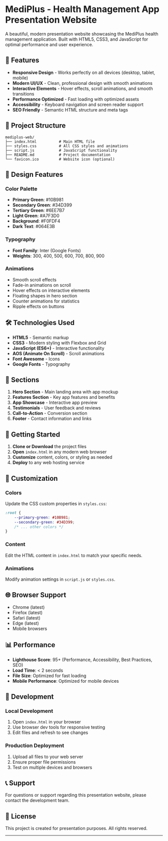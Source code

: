 # MediPlus - Health Management App Presentation Website

A beautiful, modern presentation website showcasing the MediPlus health management application. Built with HTML5, CSS3, and JavaScript for optimal performance and user experience.

## 🚀 Features

- **Responsive Design** - Works perfectly on all devices (desktop, tablet, mobile)
- **Modern UI/UX** - Clean, professional design with smooth animations
- **Interactive Elements** - Hover effects, scroll animations, and smooth transitions
- **Performance Optimized** - Fast loading with optimized assets
- **Accessibility** - Keyboard navigation and screen reader support
- **SEO Friendly** - Semantic HTML structure and meta tags

## 📁 Project Structure

```
mediplus-web/
├── index.html          # Main HTML file
├── styles.css          # All CSS styles and animations
├── script.js           # JavaScript functionality
├── README.md           # Project documentation
└── favicon.ico         # Website icon (optional)
```

## 🎨 Design Features

### Color Palette
- **Primary Green**: #10B981
- **Secondary Green**: #34D399
- **Tertiary Green**: #6EE7B7
- **Light Green**: #A7F3D0
- **Background**: #F0FDF4
- **Dark Text**: #064E3B

### Typography
- **Font Family**: Inter (Google Fonts)
- **Weights**: 300, 400, 500, 600, 700, 800, 900

### Animations
- Smooth scroll effects
- Fade-in animations on scroll
- Hover effects on interactive elements
- Floating shapes in hero section
- Counter animations for statistics
- Ripple effects on buttons

## 🛠️ Technologies Used

- **HTML5** - Semantic markup
- **CSS3** - Modern styling with Flexbox and Grid
- **JavaScript (ES6+)** - Interactive functionality
- **AOS (Animate On Scroll)** - Scroll animations
- **Font Awesome** - Icons
- **Google Fonts** - Typography

## 📱 Sections

1. **Hero Section** - Main landing area with app mockup
2. **Features Section** - Key app features and benefits
3. **App Showcase** - Interactive app preview
4. **Testimonials** - User feedback and reviews
5. **Call-to-Action** - Conversion section
6. **Footer** - Contact information and links

## 🚀 Getting Started

1. **Clone or Download** the project files
2. **Open** `index.html` in any modern web browser
3. **Customize** content, colors, or styling as needed
4. **Deploy** to any web hosting service

## 📝 Customization

### Colors
Update the CSS custom properties in `styles.css`:
```css
:root {
    --primary-green: #10B981;
    --secondary-green: #34D399;
    /* ... other colors */
}
```

### Content
Edit the HTML content in `index.html` to match your specific needs.

### Animations
Modify animation settings in `script.js` or `styles.css`.

## 🌐 Browser Support

- Chrome (latest)
- Firefox (latest)
- Safari (latest)
- Edge (latest)
- Mobile browsers

## 📊 Performance

- **Lighthouse Score**: 95+ (Performance, Accessibility, Best Practices, SEO)
- **Load Time**: < 2 seconds
- **File Size**: Optimized for fast loading
- **Mobile Performance**: Optimized for mobile devices

## 🔧 Development

### Local Development
1. Open `index.html` in your browser
2. Use browser dev tools for responsive testing
3. Edit files and refresh to see changes

### Production Deployment
1. Upload all files to your web server
2. Ensure proper file permissions
3. Test on multiple devices and browsers

## 📞 Support

For questions or support regarding this presentation website, please contact the development team.

## 📄 License

This project is created for presentation purposes. All rights reserved.

---

